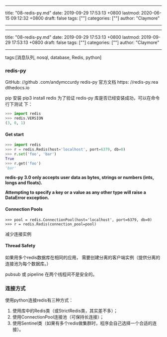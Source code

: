 
---
title: "08-redis-py.md"
date: 2019-09-29 17:53:13 +0800
lastmod: 2020-06-15 09:12:32 +0800
draft: false
tags: [""]
categories: [""]
author: "Claymore"

---

---
title: "08-redis-py.md"
date: 2019-09-29 17:53:13 +0800
lastmod: 2019-09-29 17:53:13 +0800
draft: false
tags: [""]
categories: [""]
author: "Claymore"

---
tags:[消息队列, nosql, database, Redis, python]

### redis-py

GitHub: //github .com/andymccurdy redis-py
官方文档 https: //redis-py.rea dthedocs.io

pip 安装
pip3 install redis
为了验证 redis-py 库是否已经安装成功，可以在命令行下测试 下：

```python
>>> import redis
>>> redis.VERSION
(3, 0, 1)
```



#### Get start

```python
>>> import redis
>>> r = redis.Redis(host='localhost', port=6379, db=0)
>>> r.set('foo', 'bar')
True
>>> r.get('foo')
'bar'
```



**redis-py 3.0 only accepts user data as bytes, strings or numbers (ints, longs and floats).** 

**Attempting to specify a key or a value as any other type will raise a DataError exception.**



#### Connection Pools

```
>>> pool = redis.ConnectionPool(host='localhost', port=6379, db=0)
>>> r = redis.Redis(connection_pool=pool)
```

减少连接实例



#### Thread Safety

如果用多个redis数据库在相同的应用， 需要创建分离的客户端实例（提供分离的连接池为每个数据库。）

pubsub 或 pipeline 在两个线程间不是安全的。



### 连接方式

使用python连接redis有三种方式：

1. 使用库中的Redis类（或StrictRedis类，其实差不多）；
2. 使用ConnectionPool连接池（可保持长连接）；
3. 使用Sentinel类（如果有多个redis做集群时，程序会自己选择一个合适的连接）。